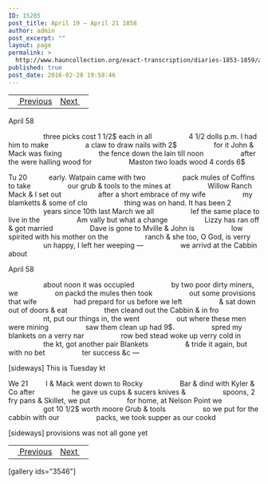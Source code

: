 ```yaml
---
ID: 15285
post_title: April 19 – April 21 1858
author: admin
post_excerpt: ""
layout: page
permalink: >
  http://www.hauncollection.org/exact-transcription/diaries-1853-1859/april-19-april-21-1858/
published: true
post_date: 2016-02-28 19:58:46
---
```

<table style="width: 100%;" align="center">
<tbody>
<tr>
<td><a href="http://www.hauncollection.org/version-2/diaries-1853-1859/april-12-april-19-1858/"><img src="https://lh3.googleusercontent.com/-EFJpxxNiPNw/VqgtWBCZrMI/AAAAAAAAAFU/WfY4lPFWWkg/s800-Ic42/Soeb-Plain-Arrows-8-10px.png" alt="" width="10" height="10" /> Previous</a></td>
<td style="text-align: right;"><a href="http://www.hauncollection.org/version-2/diaries-1853-1859/april-21-april-24-1858/">Next <img src="https://lh3.googleusercontent.com/-67k0cYlpXHw/VqgtWKz1MXI/AAAAAAAAAFU/k9PW_Piyurk/s800-Ic42/Soeb-Plain-Arrows-5-10px.png" alt="" width="10" height="10" /></a></td>
</tr>
</tbody>
</table>
April 58

<span style="margin-left: 70px;">three picks cost 1 1/2$ each in all
<span style="margin-left: 70px;">4 1/2 dolls p.m. I had him to make
<span style="margin-left: 70px;">a claw to draw nails with 2$
<span style="margin-left: 70px;">for it John &amp; Mack was fixing
<span style="margin-left: 70px;">the fence down the lain till noon
<span style="margin-left: 70px;">after the were halling wood for
<span style="margin-left: 70px;">Maston two loads wood 4 cords 6$</span></span></span></span></span></span></span>

Tu 20           early. Watpain came with two
<span style="margin-left: 70px;">pack mules of Coffins to take
<span style="margin-left: 70px;">our grub &amp; tools to the mines at
<span style="margin-left: 70px;">Willow Ranch Mack &amp; I set out
<span style="margin-left: 70px;">after a short embrace of my wife
<span style="margin-left: 70px;">my blamketts &amp; some of clo
<span style="margin-left: 70px;">thing was on hand. It has been 2
<span style="margin-left: 70px;">years since 10th last March we all
<span style="margin-left: 70px;">lef the same place to live in the
<span style="margin-left: 70px;">Am vally but what a change
<span style="margin-left: 70px;">Lizzy has ran off &amp; got married
<span style="margin-left: 70px;">Dave is gone to Mville &amp; John is
<span style="margin-left: 70px;">low spirited with his mother on the
<span style="margin-left: 70px;">ranch &amp; she too, O God, is verry
<span style="margin-left: 70px;">un happy, I left her weeping —
<span style="margin-left: 70px;">we arrivd at the Cabbin about</span></span></span></span></span></span></span></span></span></span></span></span></span></span></span>

April 58

<span style="margin-left: 70px;">about noon it was occupied
<span style="margin-left: 70px;">by two poor dirty miners, we
<span style="margin-left: 70px;">on packd the mules then took
<span style="margin-left: 70px;">out some provisions that wife
<span style="margin-left: 70px;">had prepard for us before we left
<span style="margin-left: 70px;">&amp; sat down out of doors &amp; eat
<span style="margin-left: 70px;">then cleand out the Cabbin &amp; in fro
<span style="margin-left: 70px;">nt, put our things in, the went
<span style="margin-left: 70px;">out where these men were mining
<span style="margin-left: 70px;">saw them clean up had 9$.
<span style="margin-left: 70px;">spred my blankets on a verry nar
<span style="margin-left: 70px;">row bed stead woke up verry cold in
<span style="margin-left: 70px;">the kt, got another pair Blankets
<span style="margin-left: 70px;">&amp; tride it again, but with no bet
<span style="margin-left: 70px;">ter success &amp;c —</span></span></span></span></span></span></span></span></span></span></span></span></span></span></span>

[sideways]
This is Tuesday kt

We 21         I &amp; Mack went down to Rocky
<span style="margin-left: 70px;">Bar &amp; dind with Kyler &amp; Co after
<span style="margin-left: 70px;">he gave us cups &amp; sucers knives &amp;
<span style="margin-left: 70px;">spoons, 2 fry pans &amp; Skillet, we put
<span style="margin-left: 70px;">for home, at Nelson Point we
<span style="margin-left: 70px;">got 10 1/2$ worth moore Grub &amp; tools
<span style="margin-left: 70px;">so we put for the cabbin with our
<span style="margin-left: 70px;">packs, we took supper as our cookd</span></span></span></span></span></span></span>

[sideways]
provisions was not
all gone yet
<table style="width: 100%;" align="center">
<tbody>
<tr>
<td><a href="http://www.hauncollection.org/version-2/diaries-1853-1859/april-12-april-19-1858/"><img src="https://lh3.googleusercontent.com/-EFJpxxNiPNw/VqgtWBCZrMI/AAAAAAAAAFU/WfY4lPFWWkg/s800-Ic42/Soeb-Plain-Arrows-8-10px.png" alt="" width="10" height="10" /> Previous</a></td>
<td style="text-align: right;"><a href="http://www.hauncollection.org/version-2/diaries-1853-1859/april-21-april-24-1858/">Next <img src="https://lh3.googleusercontent.com/-67k0cYlpXHw/VqgtWKz1MXI/AAAAAAAAAFU/k9PW_Piyurk/s800-Ic42/Soeb-Plain-Arrows-5-10px.png" alt="" width="10" height="10" /></a></td>
</tr>
</tbody>
</table>
[gallery ids="3546"]
